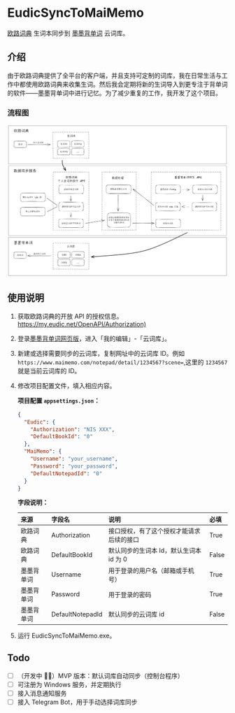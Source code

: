 # EudicSyncToMaiMemo

[欧路词典](https://www.eudic.net/v4/en/app/eudic) 生词本同步到 [墨墨背单词](https://www.maimemo.com/) 云词库。

## 介绍

由于欧路词典提供了全平台的客户端，并且支持可定制的词库，我在日常生活与工作中都使用欧路词典来收集生词。然后我会定期将新的生词导入到更专注于背单词的软件——墨墨背单词中进行记忆。为了减少重复的工作，我开发了这个项目。

### 流程图

![flow.excalidraw.png](doc/img/flow.excalidraw.png)

## 使用说明

1. 获取欧路词典的开放 API 的授权信息。<https://my.eudic.net/OpenAPI/Authorization)>
2. 登录[墨墨背单词网页版](https://www.maimemo.com/)，进入「我的编辑」-「云词库」。
3. 新建或选择需要同步的云词库，复制网址中的云词库 ID。例如 `https://www.maimemo.com/notepad/detail/1234567?scene=`,这里的 `1234567` 就是当前云词库的 ID。
4. 修改项目配置文件，填入相应内容。

   **项目配置 `appsettings.json`：**

   ```json
   {
     "Eudic": {
       "Authorization": "NIS XXX",
       "DefaultBookId": "0"
     },
     "MaiMemo": {
       "Username": "your_username",
       "Password": "your_password",
       "DefaultNotepadId": "0"
     }
   }
   ```

   **字段说明：**

   | 来源       | 字段名           | 说明                                     | 必填  |
   | ---------- | ---------------- | ---------------------------------------- | ----- |
   | 欧路词典   | Authorization    | 接口授权，有了这个授权才能请求后续的接口 | True  |
   | 欧路词典   | DefaultBookId    | 默认同步的生词本 Id，默认生词本 id 为 0  | False |
   | 墨墨背单词 | Username         | 用于登录的用户名（邮箱或手机号）         | True  |
   | 墨墨背单词 | Password         | 用于登录的密码                           | True  |
   | 墨墨背单词 | DefaultNotepadId | 默认同步的云词库 id                      | False |

5. 运行 EudicSyncToMaiMemo.exe。

## Todo

- [ ] （开发中 🧑‍💻）MVP 版本：默认词库自动同步（控制台程序）
- [ ] 可注册为 Windows 服务，并定期执行
- [ ] 接入消息通知服务
- [ ] 接入 Telegram Bot，用于手动选择词库同步
